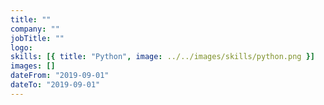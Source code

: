 ```yaml
---
title: ""
company: ""
jobTitle: ""
logo:
skills: [{ title: "Python", image: ../../images/skills/python.png }]
images: []
dateFrom: "2019-09-01"
dateTo: "2019-09-01"
---
```

